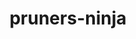 ---
title: "pruners-ninja"
layout: cache
categories: [package, develop]
meta: {"compilers": ["gcc@11.4.0", "intel-oneapi-compilers@2025.1.0"], "num_specs": 43, "num_specs_by_stack": {"e4s": 14, "e4s-neoverse-v2": 14, "e4s-oneapi": 15, "root": 43}, "oss": ["ubuntu22.04"], "platforms": ["linux"], "stacks": ["e4s", "e4s-neoverse-v2", "e4s-oneapi", "root"], "targets": ["neoverse_v2", "x86_64_v3"], "versions": ["1.0.1"]}
spec_details: [{"compiler": "intel-oneapi-compilers@2025.1.0", "hash": "3doplf4jxpl75z2zxxtx3oq4bloaf77e", "os": "ubuntu22.04", "platform": "linux", "size": "-", "stacks": ["e4s-oneapi", "root"], "target": "x86_64_v3", "variants": ["build_system=autotools", "patches:=66619be"], "versions": ["1.0.1"]}, {"compiler": "intel-oneapi-compilers@2025.1.0", "hash": "4bc653htospfpyxcyjgafc4x5dg2fhou", "os": "ubuntu22.04", "platform": "linux", "size": "-", "stacks": ["e4s-oneapi", "root"], "target": "x86_64_v3", "variants": ["build_system=autotools", "patches:=66619be"], "versions": ["1.0.1"]}, {"compiler": "gcc@11.4.0", "hash": "5k2xhirryyymxjysqyck43i72vdj57qj", "os": "ubuntu22.04", "platform": "linux", "size": "-", "stacks": ["e4s", "root"], "target": "x86_64_v3", "variants": ["build_system=autotools", "patches:=66619be"], "versions": ["1.0.1"]}, {"compiler": "gcc@11.4.0", "hash": "5nti5h7tlnsavk3zdsgb3zyw3jy3g67p", "os": "ubuntu22.04", "platform": "linux", "size": "-", "stacks": ["e4s", "root"], "target": "x86_64_v3", "variants": ["build_system=autotools", "patches:=66619be"], "versions": ["1.0.1"]}, {"compiler": "gcc@11.4.0", "hash": "5t2z7bammtk254tindv454mvnvblasbc", "os": "ubuntu22.04", "platform": "linux", "size": "-", "stacks": ["e4s-neoverse-v2", "root"], "target": "neoverse_v2", "variants": ["build_system=autotools", "patches:=66619be"], "versions": ["1.0.1"]}, {"compiler": "intel-oneapi-compilers@2025.1.0", "hash": "6bj4b7nnij22aimbk5ie732og6bs72io", "os": "ubuntu22.04", "platform": "linux", "size": "-", "stacks": ["e4s-oneapi", "root"], "target": "x86_64_v3", "variants": ["build_system=autotools", "patches:=66619be"], "versions": ["1.0.1"]}, {"compiler": "intel-oneapi-compilers@2025.1.0", "hash": "6nbzpkfxjrjp47b7kgjsasvfd4olq4ei", "os": "ubuntu22.04", "platform": "linux", "size": "-", "stacks": ["e4s-oneapi", "root"], "target": "x86_64_v3", "variants": ["build_system=autotools", "patches:=66619be"], "versions": ["1.0.1"]}, {"compiler": "intel-oneapi-compilers@2025.1.0", "hash": "6x2chdbac4fqw7eerwx4izx6dhfcw5cr", "os": "ubuntu22.04", "platform": "linux", "size": "-", "stacks": ["e4s-oneapi", "root"], "target": "x86_64_v3", "variants": ["build_system=autotools", "patches:=66619be"], "versions": ["1.0.1"]}, {"compiler": "gcc@11.4.0", "hash": "abzwbcbp7zj4hgywwn5j3i4jncfqlicg", "os": "ubuntu22.04", "platform": "linux", "size": "-", "stacks": ["e4s-neoverse-v2", "root"], "target": "neoverse_v2", "variants": ["build_system=autotools", "patches:=66619be"], "versions": ["1.0.1"]}, {"compiler": "gcc@11.4.0", "hash": "bcfxugy2kvk32phyubwictp4noljrczz", "os": "ubuntu22.04", "platform": "linux", "size": "-", "stacks": ["e4s-neoverse-v2", "root"], "target": "neoverse_v2", "variants": ["build_system=autotools", "patches:=66619be"], "versions": ["1.0.1"]}, {"compiler": "intel-oneapi-compilers@2025.1.0", "hash": "bmxodg3vtlpfgxtc7bqz52ctmg4dcw55", "os": "ubuntu22.04", "platform": "linux", "size": "-", "stacks": ["e4s-oneapi", "root"], "target": "x86_64_v3", "variants": ["build_system=autotools", "patches:=66619be"], "versions": ["1.0.1"]}, {"compiler": "gcc@11.4.0", "hash": "dcxn6ommo5sfx32fjemlrix5ial6fs35", "os": "ubuntu22.04", "platform": "linux", "size": "-", "stacks": ["e4s-neoverse-v2", "root"], "target": "neoverse_v2", "variants": ["build_system=autotools", "patches:=66619be"], "versions": ["1.0.1"]}, {"compiler": "intel-oneapi-compilers@2025.1.0", "hash": "ebkyelifvkyeuq724on5fg5zq6qt3fqs", "os": "ubuntu22.04", "platform": "linux", "size": "-", "stacks": ["e4s-oneapi", "root"], "target": "x86_64_v3", "variants": ["build_system=autotools", "patches:=66619be"], "versions": ["1.0.1"]}, {"compiler": "gcc@11.4.0", "hash": "efht4tsfvskvh4ylg7xpdbtbwq5pdf4k", "os": "ubuntu22.04", "platform": "linux", "size": "-", "stacks": ["e4s-neoverse-v2", "root"], "target": "neoverse_v2", "variants": ["build_system=autotools", "patches:=66619be"], "versions": ["1.0.1"]}, {"compiler": "gcc@11.4.0", "hash": "ewbc65xwnyuzb7dtnrdzokjae6ebrlts", "os": "ubuntu22.04", "platform": "linux", "size": "-", "stacks": ["e4s-neoverse-v2", "root"], "target": "neoverse_v2", "variants": ["build_system=autotools", "patches:=66619be"], "versions": ["1.0.1"]}, {"compiler": "intel-oneapi-compilers@2025.1.0", "hash": "f5fmkmuwuo5opfbmw6kngpr4mr2j474n", "os": "ubuntu22.04", "platform": "linux", "size": "-", "stacks": ["e4s-oneapi", "root"], "target": "x86_64_v3", "variants": ["build_system=autotools", "patches:=66619be"], "versions": ["1.0.1"]}, {"compiler": "gcc@11.4.0", "hash": "fbsgbtbu4a4xtynek6lmh3p5poog5p2v", "os": "ubuntu22.04", "platform": "linux", "size": "-", "stacks": ["e4s-neoverse-v2", "root"], "target": "neoverse_v2", "variants": ["build_system=autotools", "patches:=66619be"], "versions": ["1.0.1"]}, {"compiler": "intel-oneapi-compilers@2025.1.0", "hash": "fbyu4othbenaedgo4fokfdtusahbf4vv", "os": "ubuntu22.04", "platform": "linux", "size": "-", "stacks": ["e4s-oneapi", "root"], "target": "x86_64_v3", "variants": ["build_system=autotools", "patches:=66619be"], "versions": ["1.0.1"]}, {"compiler": "gcc@11.4.0", "hash": "ff27yttfdlx252de4g7pxmhqa3n7ideb", "os": "ubuntu22.04", "platform": "linux", "size": "-", "stacks": ["e4s-neoverse-v2", "root"], "target": "neoverse_v2", "variants": ["build_system=autotools", "patches:=66619be"], "versions": ["1.0.1"]}, {"compiler": "intel-oneapi-compilers@2025.1.0", "hash": "fmpgfzeshdncx6nyxch3us62du3qjdve", "os": "ubuntu22.04", "platform": "linux", "size": "-", "stacks": ["e4s-oneapi", "root"], "target": "x86_64_v3", "variants": ["build_system=autotools", "patches:=66619be"], "versions": ["1.0.1"]}, {"compiler": "gcc@11.4.0", "hash": "hewf7endutzuw6k7bd6rdbvjwvtc4n5p", "os": "ubuntu22.04", "platform": "linux", "size": "-", "stacks": ["e4s", "root"], "target": "x86_64_v3", "variants": ["build_system=autotools", "patches:=66619be"], "versions": ["1.0.1"]}, {"compiler": "gcc@11.4.0", "hash": "hvvdqp7mtcx5tj3fvl5gy5bz72n4o7qd", "os": "ubuntu22.04", "platform": "linux", "size": "-", "stacks": ["e4s", "root"], "target": "x86_64_v3", "variants": ["build_system=autotools", "patches:=66619be"], "versions": ["1.0.1"]}, {"compiler": "gcc@11.4.0", "hash": "i4z32g6mxgkhf7f7bhvqger3vsvg5exg", "os": "ubuntu22.04", "platform": "linux", "size": "-", "stacks": ["e4s", "root"], "target": "x86_64_v3", "variants": ["build_system=autotools", "patches:=66619be"], "versions": ["1.0.1"]}, {"compiler": "gcc@11.4.0", "hash": "it5dby6efbb6d3us2edgpkgldjoaxflq", "os": "ubuntu22.04", "platform": "linux", "size": "-", "stacks": ["e4s-neoverse-v2", "root"], "target": "neoverse_v2", "variants": ["build_system=autotools", "patches:=66619be"], "versions": ["1.0.1"]}, {"compiler": "gcc@11.4.0", "hash": "jmdsk3qpc6ssop7rjqbhhtvvebyn2wdz", "os": "ubuntu22.04", "platform": "linux", "size": "-", "stacks": ["e4s-neoverse-v2", "root"], "target": "neoverse_v2", "variants": ["build_system=autotools", "patches:=66619be"], "versions": ["1.0.1"]}, {"compiler": "gcc@11.4.0", "hash": "l637ghcckbdmndiqov73cqx2nwvsxesl", "os": "ubuntu22.04", "platform": "linux", "size": "-", "stacks": ["e4s", "root"], "target": "x86_64_v3", "variants": ["build_system=autotools", "patches:=66619be"], "versions": ["1.0.1"]}, {"compiler": "gcc@11.4.0", "hash": "m3l25ghlxdudhy3zqffavrsy6vwpl25m", "os": "ubuntu22.04", "platform": "linux", "size": "-", "stacks": ["e4s-neoverse-v2", "root"], "target": "neoverse_v2", "variants": ["build_system=autotools", "patches:=66619be"], "versions": ["1.0.1"]}, {"compiler": "gcc@11.4.0", "hash": "mrplirlo36j5ka6gm62g46he6ykhlfp3", "os": "ubuntu22.04", "platform": "linux", "size": "-", "stacks": ["e4s-neoverse-v2", "root"], "target": "neoverse_v2", "variants": ["build_system=autotools", "patches:=66619be"], "versions": ["1.0.1"]}, {"compiler": "intel-oneapi-compilers@2025.1.0", "hash": "na6yntnvelzpyhdjzuovz5abpvhrascq", "os": "ubuntu22.04", "platform": "linux", "size": "-", "stacks": ["e4s-oneapi", "root"], "target": "x86_64_v3", "variants": ["build_system=autotools", "patches:=66619be"], "versions": ["1.0.1"]}, {"compiler": "gcc@11.4.0", "hash": "nlhuuyqcnpqvnvdgdk6n7bvux22ww3tq", "os": "ubuntu22.04", "platform": "linux", "size": "-", "stacks": ["e4s", "root"], "target": "x86_64_v3", "variants": ["build_system=autotools", "patches:=66619be"], "versions": ["1.0.1"]}, {"compiler": "gcc@11.4.0", "hash": "pabgdi2e7wlcdmzjs73c7vrvapxeqwo4", "os": "ubuntu22.04", "platform": "linux", "size": "-", "stacks": ["e4s", "root"], "target": "x86_64_v3", "variants": ["build_system=autotools", "patches:=66619be"], "versions": ["1.0.1"]}, {"compiler": "intel-oneapi-compilers@2025.1.0", "hash": "plfwodmd73xms5hnjszjy3lfvhrj25e2", "os": "ubuntu22.04", "platform": "linux", "size": "-", "stacks": ["e4s-oneapi", "root"], "target": "x86_64_v3", "variants": ["build_system=autotools", "patches:=66619be"], "versions": ["1.0.1"]}, {"compiler": "gcc@11.4.0", "hash": "rn3jwchvmjb6yankinnrhdni46o4u6yc", "os": "ubuntu22.04", "platform": "linux", "size": "-", "stacks": ["e4s", "root"], "target": "x86_64_v3", "variants": ["build_system=autotools", "patches:=66619be"], "versions": ["1.0.1"]}, {"compiler": "gcc@11.4.0", "hash": "s5b3edaimi5iehowm5gjnk326kybmcx5", "os": "ubuntu22.04", "platform": "linux", "size": "-", "stacks": ["e4s-neoverse-v2", "root"], "target": "neoverse_v2", "variants": ["build_system=autotools", "patches:=66619be"], "versions": ["1.0.1"]}, {"compiler": "gcc@11.4.0", "hash": "sfyku6bgjfn3jo2smql4effbqux3exq5", "os": "ubuntu22.04", "platform": "linux", "size": "-", "stacks": ["e4s", "root"], "target": "x86_64_v3", "variants": ["build_system=autotools", "patches:=66619be"], "versions": ["1.0.1"]}, {"compiler": "gcc@11.4.0", "hash": "sintrwwagnr3pi4oyqnehbjxivwx6uyo", "os": "ubuntu22.04", "platform": "linux", "size": "-", "stacks": ["e4s", "root"], "target": "x86_64_v3", "variants": ["build_system=autotools", "patches:=66619be"], "versions": ["1.0.1"]}, {"compiler": "gcc@11.4.0", "hash": "vhfnq5lygyiavt6u2va7sx4dhl3gqic6", "os": "ubuntu22.04", "platform": "linux", "size": "-", "stacks": ["e4s", "root"], "target": "x86_64_v3", "variants": ["build_system=autotools", "patches:=66619be"], "versions": ["1.0.1"]}, {"compiler": "intel-oneapi-compilers@2025.1.0", "hash": "yfp2pca4pdd6wute7utmoe4yi5mntp5i", "os": "ubuntu22.04", "platform": "linux", "size": "-", "stacks": ["e4s-oneapi", "root"], "target": "x86_64_v3", "variants": ["build_system=autotools", "patches:=66619be"], "versions": ["1.0.1"]}, {"compiler": "intel-oneapi-compilers@2025.1.0", "hash": "yng43hbxa3iop76mm4foptwtxil7lcs5", "os": "ubuntu22.04", "platform": "linux", "size": "-", "stacks": ["e4s-oneapi", "root"], "target": "x86_64_v3", "variants": ["build_system=autotools", "patches:=66619be"], "versions": ["1.0.1"]}, {"compiler": "gcc@11.4.0", "hash": "ywldso4hr4koc65cjjwdnosxux6jmulv", "os": "ubuntu22.04", "platform": "linux", "size": "-", "stacks": ["e4s", "root"], "target": "x86_64_v3", "variants": ["build_system=autotools", "patches:=66619be"], "versions": ["1.0.1"]}, {"compiler": "gcc@11.4.0", "hash": "z5wtxapyhx52qod4nrerhuaatpvqee3z", "os": "ubuntu22.04", "platform": "linux", "size": "-", "stacks": ["e4s", "root"], "target": "x86_64_v3", "variants": ["build_system=autotools", "patches:=66619be"], "versions": ["1.0.1"]}, {"compiler": "intel-oneapi-compilers@2025.1.0", "hash": "zcqbkhynapwhggyewga6sguakz6hx3vu", "os": "ubuntu22.04", "platform": "linux", "size": "-", "stacks": ["e4s-oneapi", "root"], "target": "x86_64_v3", "variants": ["build_system=autotools", "patches:=66619be"], "versions": ["1.0.1"]}, {"compiler": "gcc@11.4.0", "hash": "zzgy5xaw5qlnnzgqtr5akz5qume3dqy4", "os": "ubuntu22.04", "platform": "linux", "size": "-", "stacks": ["e4s-neoverse-v2", "root"], "target": "neoverse_v2", "variants": ["build_system=autotools", "patches:=66619be"], "versions": ["1.0.1"]}]
---